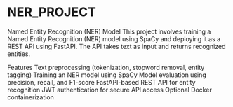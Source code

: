 # NER_PROJECT
Named Entity Recognition (NER) Model
This project involves training a Named Entity Recognition (NER) model using SpaCy and deploying it as a REST API using FastAPI. The API takes text as input and returns recognized entities.

Features
Text preprocessing (tokenization, stopword removal, entity tagging)
Training an NER model using SpaCy
Model evaluation using precision, recall, and F1-score
FastAPI-based REST API for entity recognition
JWT authentication for secure API access
Optional Docker containerization
